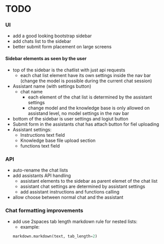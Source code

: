 
# TODO
### UI
* add a good looking bootstrap sidebar
* add chats list to the sidebar
* better submit form placement on large screens

#### Sidebar elements as seen by the user
- top of the sidebar is the chatlist with just api requests
    * each chat list element have its own settings inside the nav bar (change the model is possible during the current chat session)
- Assistant name (with settings button)
    * chat name
        - each element of the chat list is determined by the assistant settings
        - change model and the knowledge base is only allowed on assistand level, no model settings in the nav bar
- bottom of the sidebar is user settings and logiut button
- Submit form in the assistants chat has attach     button for fiel uploading
- Assistant settings:
    * Instructions text field
    * Knowledge base file upload section
    * functions text field

### API
* auto-rename the chat lists
* add assistants API handling
    - assistant elements to the sidebar as parent elemet of the chat list
    - assistant chat settings are determined by assistant settings
    - add assistant instructions and functions calling
* allow choose between normal chat and the assistant


### Chat formatting improvements
* add use 2spaces tab length markdown rule for nested lists:
    - example:
    ```python
    markdown.markdown(text, tab_length=2)
    ```